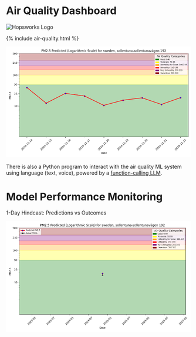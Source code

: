 # Air Quality Dashboard

![Hopsworks Logo](../titanic/assets/img/logo.png)

{% include air-quality.html %}

![Forecast](./assets/img/pm25_forecast.png)


There is also a Python program to interact with the air quality ML system using language (text, voice),
powered by a [function-calling LLM](https://www.hopsworks.ai/dictionary/function-calling-with-llms).

# Model Performance Monitoring

1-Day Hindcast: Predictions vs Outcomes

![Hindcast](./assets/img/pm25_hindcast_1day.png)
